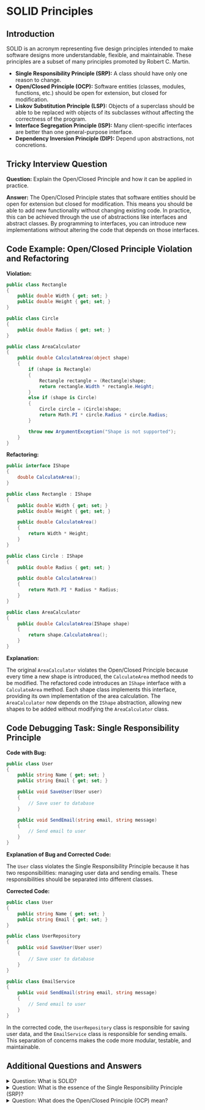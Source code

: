 # SOLID Principles

## Introduction

SOLID is an acronym representing five design principles intended to make software designs more understandable, flexible, and maintainable. These principles are a subset of many principles promoted by Robert C. Martin.

*   **Single Responsibility Principle (SRP):** A class should have only one reason to change.
*   **Open/Closed Principle (OCP):** Software entities (classes, modules, functions, etc.) should be open for extension, but closed for modification.
*   **Liskov Substitution Principle (LSP):** Objects of a superclass should be able to be replaced with objects of its subclasses without affecting the correctness of the program.
*   **Interface Segregation Principle (ISP):** Many client-specific interfaces are better than one general-purpose interface.
*   **Dependency Inversion Principle (DIP):** Depend upon abstractions, not concretions.

## Tricky Interview Question

**Question:** Explain the Open/Closed Principle and how it can be applied in practice.

**Answer:** The Open/Closed Principle states that software entities should be open for extension but closed for modification. This means you should be able to add new functionality without changing existing code. In practice, this can be achieved through the use of abstractions like interfaces and abstract classes. By programming to interfaces, you can introduce new implementations without altering the code that depends on those interfaces.

## Code Example: Open/Closed Principle Violation and Refactoring

**Violation:**

```csharp
public class Rectangle
{
    public double Width { get; set; }
    public double Height { get; set; }
}

public class Circle
{
    public double Radius { get; set; }
}

public class AreaCalculator
{
    public double CalculateArea(object shape)
    {
        if (shape is Rectangle)
        {
            Rectangle rectangle = (Rectangle)shape;
            return rectangle.Width * rectangle.Height;
        }
        else if (shape is Circle)
        {
            Circle circle = (Circle)shape;
            return Math.PI * circle.Radius * circle.Radius;
        }

        throw new ArgumentException("Shape is not supported");
    }
}
```

**Refactoring:**

```csharp
public interface IShape
{
    double CalculateArea();
}

public class Rectangle : IShape
{
    public double Width { get; set; }
    public double Height { get; set; }

    public double CalculateArea()
    {
        return Width * Height;
    }
}

public class Circle : IShape
{
    public double Radius { get; set; }

    public double CalculateArea()
    {
        return Math.PI * Radius * Radius;
    }
}

public class AreaCalculator
{
    public double CalculateArea(IShape shape)
    {
        return shape.CalculateArea();
    }
}
```

**Explanation:**

The original `AreaCalculator` violates the Open/Closed Principle because every time a new shape is introduced, the `CalculateArea` method needs to be modified. The refactored code introduces an `IShape` interface with a `CalculateArea` method. Each shape class implements this interface, providing its own implementation of the area calculation. The `AreaCalculator` now depends on the `IShape` abstraction, allowing new shapes to be added without modifying the `AreaCalculator` class.

## Code Debugging Task: Single Responsibility Principle

**Code with Bug:**

```csharp
public class User
{
    public string Name { get; set; }
    public string Email { get; set; }

    public void SaveUser(User user)
    {
        // Save user to database
    }

    public void SendEmail(string email, string message)
    {
        // Send email to user
    }
}
```

**Explanation of Bug and Corrected Code:**

The `User` class violates the Single Responsibility Principle because it has two responsibilities: managing user data and sending emails. These responsibilities should be separated into different classes.

**Corrected Code:**

```csharp
public class User
{
    public string Name { get; set; }
    public string Email { get; set; }
}

public class UserRepository
{
    public void SaveUser(User user)
    {
        // Save user to database
    }
}

public class EmailService
{
    public void SendEmail(string email, string message)
    {
        // Send email to user
    }
}
```

In the corrected code, the `UserRepository` class is responsible for saving user data, and the `EmailService` class is responsible for sending emails. This separation of concerns makes the code more modular, testable, and maintainable.


## Additional Questions and Answers

<details><summary>Question: What is SOLID?</summary>

SOLID is a set of object-oriented programming principles aimed at creating understandable, flexible, and maintainable code. The SOLID acronym stands for:

1. **Single Responsibility Principle**
2. **Open/Closed Principle**
3. **Liskov Substitution Principle**
4. **Interface Segregation Principle**
5. **Dependency Inversion Principle**
</details>

<details><summary>Question: What is the essence of the Single Responsibility Principle (SRP)?</summary>

The Single Responsibility Principle states that a class should have only one reason to change, meaning it should have only one responsibility.

**Key aspects:**
- Each class solves only one task
- All class methods relate to that task
- Requirement changes for one task should only affect one class

**SRP violation example:**
```csharp
class Report {
    void GenerateReport() { /* ... */ }
    void SaveToFile() { /* ... */ }
    void PrintReport() { /* ... */ }
}
```

**Corrected version:**
```csharp
class Report {
    void Generate() { /* ... */ }
}

class ReportSaver {
    void Save(Report report) { /* ... */ }
}

class ReportPrinter {
    void Print(Report report) { /* ... */ }
}
```
</details>

<details><summary>Question: What does the Open/Closed Principle (OCP) mean?</summary>

The Open/Closed Principle states that software entities (classes, modules, functions) should be:

- **Open for extension**: New behavior can be added without modifying existing code
- **Closed for modification**: Source code shouldn't change when adding new functionality

**OCP implementation methods:**
1. Using abstractions (interfaces, abstract classes)
2. Applying design patterns (Strategy, Decorator, etc.)
3. Using extension mechanisms (e.g., through Dependency Injection)

**OCP violation example:**
```csharp
class ReportGenerator {
    void Generate(string type) {
        if (type == "PDF") { /* ... */ }
        else if (type == "HTML") { /* ... */ }
    }
}
```

**Corrected version:**
```csharp
interface IReportGenerator {
    void Generate();
}

class PdfReportGenerator : IReportGenerator { /* ... */ }
class HtmlReportGenerator : IReportGenerator { /* ... */ }
